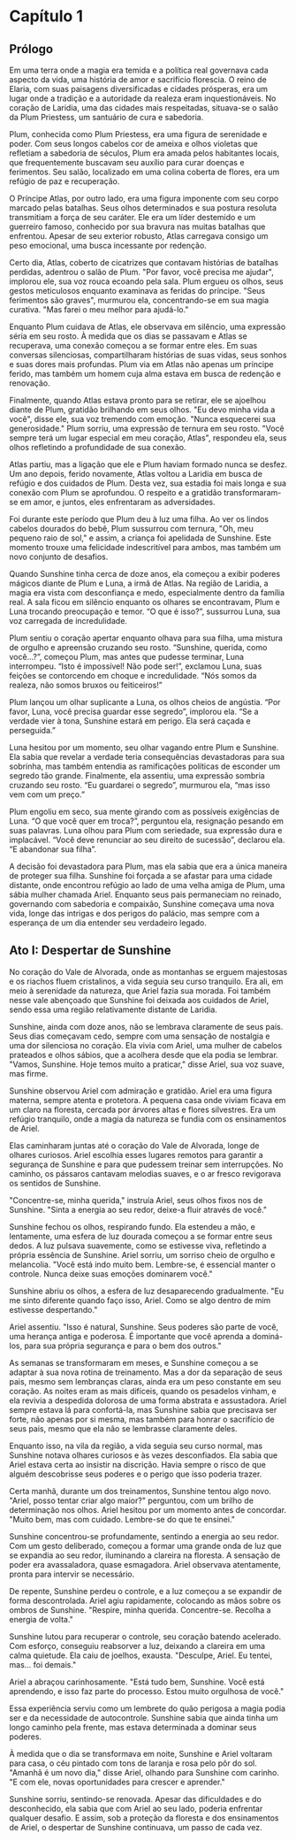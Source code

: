 # Capítulo 1
## Prólogo

Em uma terra onde a magia era temida e a política real governava cada aspecto da vida, uma história de amor e sacrifício florescia. O reino de Elaria, com suas paisagens diversificadas e cidades prósperas, era um lugar onde a tradição e a autoridade da realeza eram inquestionáveis. No coração de Laridia, uma das cidades mais respeitadas, situava-se o salão da Plum Priestess, um santuário de cura e sabedoria.

Plum, conhecida como Plum Priestess, era uma figura de serenidade e poder. Com seus longos cabelos cor de ameixa e olhos violetas que refletiam a sabedoria de séculos, Plum era amada pelos habitantes locais, que frequentemente buscavam seu auxílio para curar doenças e ferimentos. Seu salão, localizado em uma colina coberta de flores, era um refúgio de paz e recuperação.

O Príncipe Atlas, por outro lado, era uma figura imponente com seu corpo marcado pelas batalhas. Seus olhos determinados e sua postura resoluta transmitiam a força de seu caráter. Ele era um líder destemido e um guerreiro famoso, conhecido por sua bravura nas muitas batalhas que enfrentou. Apesar de seu exterior robusto, Atlas carregava consigo um peso emocional, uma busca incessante por redenção.

Certo dia, Atlas, coberto de cicatrizes que contavam histórias de batalhas perdidas, adentrou o salão de Plum. "Por favor, você precisa me ajudar", implorou ele, sua voz rouca ecoando pela sala. Plum ergueu os olhos, seus gestos meticulosos enquanto examinava as feridas do príncipe. "Seus ferimentos são graves", murmurou ela, concentrando-se em sua magia curativa. "Mas farei o meu melhor para ajudá-lo."

Enquanto Plum cuidava de Atlas, ele observava em silêncio, uma expressão séria em seu rosto. À medida que os dias se passavam e Atlas se recuperava, uma conexão começou a se formar entre eles. Em suas conversas silenciosas, compartilharam histórias de suas vidas, seus sonhos e suas dores mais profundas. Plum via em Atlas não apenas um príncipe ferido, mas também um homem cuja alma estava em busca de redenção e renovação.

Finalmente, quando Atlas estava pronto para se retirar, ele se ajoelhou diante de Plum, gratidão brilhando em seus olhos. "Eu devo minha vida a você", disse ele, sua voz tremendo com emoção. "Nunca esquecerei sua generosidade." Plum sorriu, uma expressão de ternura em seu rosto. "Você sempre terá um lugar especial em meu coração, Atlas", respondeu ela, seus olhos refletindo a profundidade de sua conexão.

Atlas partiu, mas a ligação que ele e Plum haviam formado nunca se desfez. Um ano depois, ferido novamente, Atlas voltou a Laridia em busca de refúgio e dos cuidados de Plum. Desta vez, sua estadia foi mais longa e sua conexão com Plum se aprofundou. O respeito e a gratidão transformaram-se em amor, e juntos, eles enfrentaram as adversidades.

Foi durante este período que Plum deu à luz uma filha. Ao ver os lindos cabelos dourados do bebê, Plum sussurrou com ternura, "Oh, meu pequeno raio de sol," e assim, a criança foi apelidada de Sunshine. Este momento trouxe uma felicidade indescritível para ambos, mas também um novo conjunto de desafios.

Quando Sunshine tinha cerca de doze anos, ela começou a exibir poderes mágicos diante de Plum e Luna, a irmã de Atlas. Na região de Laridia, a magia era vista com desconfiança e medo, especialmente dentro da família real. A sala ficou em silêncio enquanto os olhares se encontravam, Plum e Luna trocando preocupação e temor. “O que é isso?”, sussurrou Luna, sua voz carregada de incredulidade.

Plum sentiu o coração apertar enquanto olhava para sua filha, uma mistura de orgulho e apreensão cruzando seu rosto. “Sunshine, querida, como você...?”, começou Plum, mas antes que pudesse terminar, Luna interrompeu. “Isto é impossível! Não pode ser!”, exclamou Luna, suas feições se contorcendo em choque e incredulidade. “Nós somos da realeza, não somos bruxos ou feiticeiros!”

Plum lançou um olhar suplicante a Luna, os olhos cheios de angústia. “Por favor, Luna, você precisa guardar esse segredo”, implorou ela. “Se a verdade vier à tona, Sunshine estará em perigo. Ela será caçada e perseguida.”

Luna hesitou por um momento, seu olhar vagando entre Plum e Sunshine. Ela sabia que revelar a verdade teria consequências devastadoras para sua sobrinha, mas também entendia as ramificações políticas de esconder um segredo tão grande. Finalmente, ela assentiu, uma expressão sombria cruzando seu rosto. “Eu guardarei o segredo”, murmurou ela, “mas isso vem com um preço.”

Plum engoliu em seco, sua mente girando com as possíveis exigências de Luna. “O que você quer em troca?”, perguntou ela, resignação pesando em suas palavras. Luna olhou para Plum com seriedade, sua expressão dura e implacável. “Você deve renunciar ao seu direito de sucessão”, declarou ela. “E abandonar sua filha”.

A decisão foi devastadora para Plum, mas ela sabia que era a única maneira de proteger sua filha. Sunshine foi forçada a se afastar para uma cidade distante, onde encontrou refúgio ao lado de uma velha amiga de Plum, uma sábia mulher chamada Ariel. Enquanto seus pais permaneciam no reinado, governando com sabedoria e compaixão, Sunshine começava uma nova vida, longe das intrigas e dos perigos do palácio, mas sempre com a esperança de um dia entender seu verdadeiro legado.


## Ato I: Despertar de Sunshine
No coração do Vale de Alvorada, onde as montanhas se erguem majestosas e os riachos fluem cristalinos, a vida seguia seu curso tranquilo. Era ali, em meio à serenidade da natureza, que Ariel fazia sua morada. Foi também nesse vale abençoado que Sunshine foi deixada aos cuidados de Ariel, sendo essa uma região relativamente distante de Laridia.

Sunshine, ainda com doze anos, não se lembrava claramente de seus pais. Seus dias começavam cedo, sempre com uma sensação de nostalgia e uma dor silenciosa no coração. Ela vivia com Ariel, uma mulher de cabelos prateados e olhos sábios, que a acolhera desde que ela podia se lembrar. "Vamos, Sunshine. Hoje temos muito a praticar," disse Ariel, sua voz suave, mas firme.

Sunshine observou Ariel com admiração e gratidão. Ariel era uma figura materna, sempre atenta e protetora. A pequena casa onde viviam ficava em um claro na floresta, cercada por árvores altas e flores silvestres. Era um refúgio tranquilo, onde a magia da natureza se fundia com os ensinamentos de Ariel.

Elas caminharam juntas até o coração do Vale de Alvorada, longe de olhares curiosos. Ariel escolhia esses lugares remotos para garantir a segurança de Sunshine e para que pudessem treinar sem interrupções. No caminho, os pássaros cantavam melodias suaves, e o ar fresco revigorava os sentidos de Sunshine.

"Concentre-se, minha querida," instruía Ariel, seus olhos fixos nos de Sunshine. "Sinta a energia ao seu redor, deixe-a fluir através de você."

Sunshine fechou os olhos, respirando fundo. Ela estendeu a mão, e lentamente, uma esfera de luz dourada começou a se formar entre seus dedos. A luz pulsava suavemente, como se estivesse viva, refletindo a própria essência de Sunshine. Ariel sorriu, um sorriso cheio de orgulho e melancolia. "Você está indo muito bem. Lembre-se, é essencial manter o controle. Nunca deixe suas emoções dominarem você."

Sunshine abriu os olhos, a esfera de luz desaparecendo gradualmente. "Eu me sinto diferente quando faço isso, Ariel. Como se algo dentro de mim estivesse despertando."

Ariel assentiu. "Isso é natural, Sunshine. Seus poderes são parte de você, uma herança antiga e poderosa. É importante que você aprenda a dominá-los, para sua própria segurança e para o bem dos outros."

As semanas se transformaram em meses, e Sunshine começou a se adaptar à sua nova rotina de treinamento. Mas a dor da separação de seus pais, mesmo sem lembranças claras, ainda era um peso constante em seu coração. As noites eram as mais difíceis, quando os pesadelos vinham, e ela revivia a despedida dolorosa de uma forma abstrata e assustadora. Ariel sempre estava lá para confortá-la, mas Sunshine sabia que precisava ser forte, não apenas por si mesma, mas também para honrar o sacrifício de seus pais, mesmo que ela não se lembrasse claramente deles.

Enquanto isso, na vila da região, a vida seguia seu curso normal, mas Sunshine notava olhares curiosos e às vezes desconfiados. Ela sabia que Ariel estava certa ao insistir na discrição. Havia sempre o risco de que alguém descobrisse seus poderes e o perigo que isso poderia trazer.

Certa manhã, durante um dos treinamentos, Sunshine tentou algo novo. "Ariel, posso tentar criar algo maior?" perguntou, com um brilho de determinação nos olhos. Ariel hesitou por um momento antes de concordar. "Muito bem, mas com cuidado. Lembre-se do que te ensinei."

Sunshine concentrou-se profundamente, sentindo a energia ao seu redor. Com um gesto deliberado, começou a formar uma grande onda de luz que se expandia ao seu redor, iluminando a clareira na floresta. A sensação de poder era avassaladora, quase esmagadora. Ariel observava atentamente, pronta para intervir se necessário.

De repente, Sunshine perdeu o controle, e a luz começou a se expandir de forma descontrolada. Ariel agiu rapidamente, colocando as mãos sobre os ombros de Sunshine. "Respire, minha querida. Concentre-se. Recolha a energia de volta."

Sunshine lutou para recuperar o controle, seu coração batendo acelerado. Com esforço, conseguiu reabsorver a luz, deixando a clareira em uma calma quietude. Ela caiu de joelhos, exausta. "Desculpe, Ariel. Eu tentei, mas... foi demais."

Ariel a abraçou carinhosamente. "Está tudo bem, Sunshine. Você está aprendendo, e isso faz parte do processo. Estou muito orgulhosa de você."

Essa experiência serviu como um lembrete do quão perigosa a magia podia ser e da necessidade de autocontrole. Sunshine sabia que ainda tinha um longo caminho pela frente, mas estava determinada a dominar seus poderes.

À medida que o dia se transformava em noite, Sunshine e Ariel voltaram para casa, o céu pintado com tons de laranja e rosa pelo pôr do sol. "Amanhã é um novo dia," disse Ariel, olhando para Sunshine com carinho. "E com ele, novas oportunidades para crescer e aprender."

Sunshine sorriu, sentindo-se renovada. Apesar das dificuldades e do desconhecido, ela sabia que com Ariel ao seu lado, poderia enfrentar qualquer desafio. E assim, sob a proteção da floresta e dos ensinamentos de Ariel, o despertar de Sunshine continuava, um passo de cada vez.
